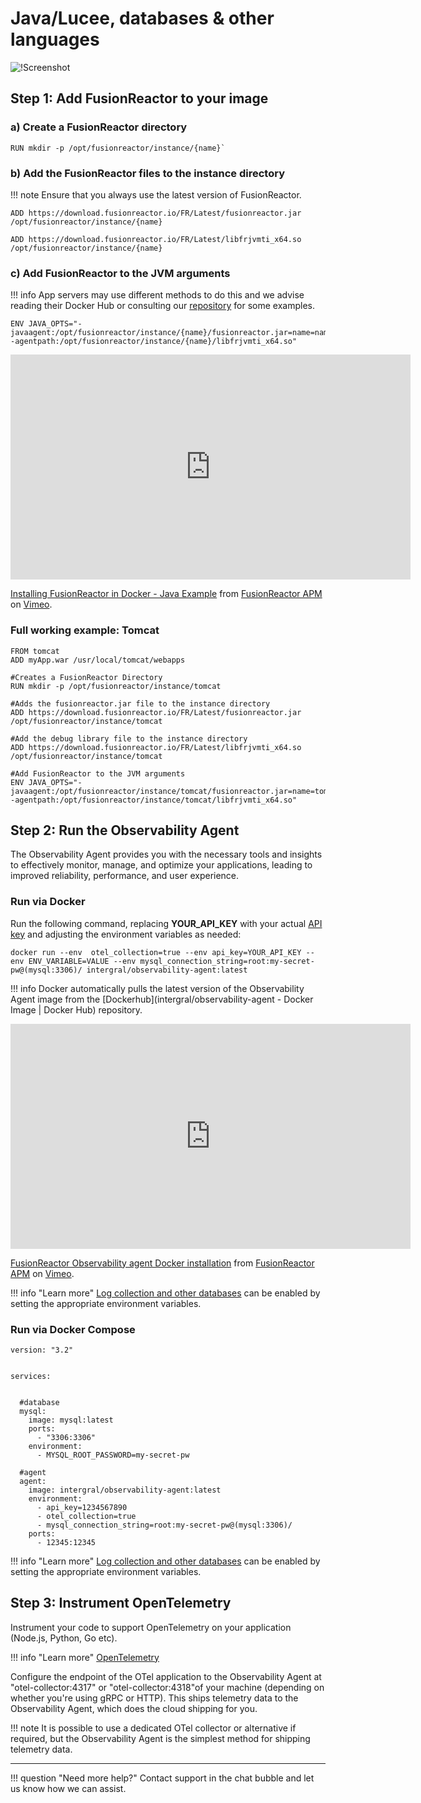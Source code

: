 #  Java/Lucee, databases & other languages


![!Screenshot](/frdocs-oss/frdocs/Best-Practices/Installation/Images/Docker2.png)

## Step 1: Add FusionReactor to your image


### a) Create a FusionReactor directory

```
RUN mkdir -p /opt/fusionreactor/instance/{name}`
```

### b) Add the FusionReactor files to the instance directory

!!! note 
    Ensure that you always use the latest version of FusionReactor.

```
ADD https://download.fusionreactor.io/FR/Latest/fusionreactor.jar /opt/fusionreactor/instance/{name}
```

```
ADD https://download.fusionreactor.io/FR/Latest/libfrjvmti_x64.so /opt/fusionreactor/instance/{name}
```
### c) Add FusionReactor to the JVM arguments 

!!! info 
    App servers may use different methods to do this and we advise reading their Docker Hub or consulting our [repository](https://github.com/intergral/fusionreactor-docker) for some examples.

```
ENV JAVA_OPTS="-javaagent:/opt/fusionreactor/instance/{name}/fusionreactor.jar=name=name,address=8088 -agentpath:/opt/fusionreactor/instance/{name}/libfrjvmti_x64.so"
```


<iframe src="https://player.vimeo.com/video/465103334?h=312df4be2c" width="640" height="360" frameborder="0" allow="autoplay; fullscreen; picture-in-picture" allowfullscreen></iframe>
<p><a href="https://vimeo.com/465103334">Installing FusionReactor in Docker - Java Example</a> from <a href="https://vimeo.com/user109619720">FusionReactor APM</a> on <a href="https://vimeo.com">Vimeo</a>.</p>

### Full working example: Tomcat

```
FROM tomcat
ADD myApp.war /usr/local/tomcat/webapps

#Creates a FusionReactor Directory
RUN mkdir -p /opt/fusionreactor/instance/tomcat

#Adds the fusionreactor.jar file to the instance directory
ADD https://download.fusionreactor.io/FR/Latest/fusionreactor.jar /opt/fusionreactor/instance/tomcat

#Add the debug library file to the instance directory
ADD https://download.fusionreactor.io/FR/Latest/libfrjvmti_x64.so /opt/fusionreactor/instance/tomcat

#Add FusionReactor to the JVM arguments
ENV JAVA_OPTS="-javaagent:/opt/fusionreactor/instance/tomcat/fusionreactor.jar=name=tomcat,address=8088 -agentpath:/opt/fusionreactor/instance/tomcat/libfrjvmti_x64.so"
```

## Step 2: Run the Observability Agent

The Observability Agent provides you with the necessary tools and insights to effectively monitor, manage, and optimize your applications, leading to improved reliability, performance, and user experience.

### Run via Docker

Run the following command, replacing **YOUR_API_KEY** with your actual [API key](/frdocs-oss/frdocs/Cloud/logs/Log-Shipper/#generating-api-keys) and adjusting the environment variables as needed: 

```
docker run --env  otel_collection=true --env api_key=YOUR_API_KEY --env ENV_VARIABLE=VALUE --env mysql_connection_string=root:my-secret-pw@(mysql:3306)/ intergral/observability-agent:latest
```



!!! info
    Docker automatically pulls the latest version of the Observability Agent image from the [Dockerhub](intergral/observability-agent - Docker Image | Docker Hub) repository.


<iframe src="https://player.vimeo.com/video/827268952?h=0f2c0e8fad" width="640" height="360" frameborder="0" allow="autoplay; fullscreen; picture-in-picture" allowfullscreen></iframe>
<p><a href="https://vimeo.com/827268952">FusionReactor Observability agent Docker installation</a> from <a href="https://vimeo.com/user109619720">FusionReactor APM</a> on <a href="https://vimeo.com">Vimeo</a>.</p>


!!! info "Learn more"
    [Log collection and other databases](/Cloud/Observability-Agent-Install/Configuration/) can be enabled by setting the appropriate environment variables.


### Run via Docker Compose
      
```
version: "3.2"


services:


  #database
  mysql:
    image: mysql:latest
    ports:
      - "3306:3306"
    environment:
      - MYSQL_ROOT_PASSWORD=my-secret-pw
  
  #agent
  agent:
    image: intergral/observability-agent:latest
    environment:
      - api_key=1234567890
      - otel_collection=true
      - mysql_connection_string=root:my-secret-pw@(mysql:3306)/
    ports:
      - 12345:12345
```

!!! info "Learn more"
    [Log collection and other databases](/frdocs-oss/frdocs/Cloud/Observability-Agent-Install/Configuration/) can be enabled by setting the appropriate environment variables.

    
## Step 3: Instrument OpenTelemetry

Instrument your code to support OpenTelemetry on your application (Node.js, Python, Go etc).

!!! info "Learn more"
    [OpenTelemetry](https://opentelemetry.io/docs/what-is-opentelemetry/)

Configure the endpoint of the OTel application to the Observability Agent at "otel-collector:4317" or "otel-collector:4318"of your machine (depending on whether you're using gRPC or HTTP). This ships telemetry data to the Observability Agent, which does the cloud shipping for you.


!!! note
    It is possible to use a dedicated OTel collector or alternative if required, but the Observability Agent is the simplest method for shipping telemetry data.
___
    
!!! question "Need more help?"
    Contact support in the chat bubble and let us know how we can assist.